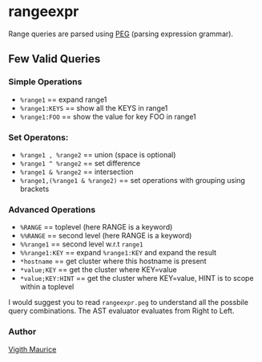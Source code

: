 rangeexpr
=========

Range queries are parsed using [PEG](http://en.wikipedia.org/wiki/Parsing_expression_grammar) (parsing expression grammar).


## Few Valid Queries

### Simple Operations
  * `%range1` == expand range1
  * `%range1:KEYS` == show all the KEYS in range1
  * `%range1:FOO`  == show the value for key FOO in range1

### Set Operatons:
  * `%range1 , %range2` == union (space is optional)
  * `%range1 ^ %range2` == set difference
  * `%range1 & %range2` == intersection
  * `%range1,(%range1 & %range2)` == set operations with grouping using brackets

### Advanced Operations
  * `%RANGE`   == toplevel (here RANGE is a keyword)
  * `%%RANGE`  == second level (here RANGE is a keyword)
  * `%%range1` == second level w.r.t `range1`
  * `%%range1:KEY` == expand `%range1:KEY` and expand the result
  * `*hostname`  == get cluster where this hostname is present
  * `*value;KEY` == get the cluster where KEY=value
  * `*value;KEY:HINT` == get the cluster where KEY=value, HINT is to scope within a toplevel

I would suggest you to read `rangeexpr.peg` to understand all the possbile query combinations. The AST evaluator evaluates from Right to Left.

### Author
[Vigith Maurice](https://github.com/vigith)

